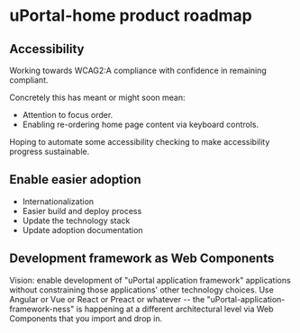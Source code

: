 # uPortal-home product roadmap

## Accessibility

Working towards WCAG2:A compliance with confidence in remaining compliant.

Concretely this has meant or might soon mean:

+ Attention to focus order.
+ Enabling re-ordering home page content via keyboard controls.

Hoping to automate some accessibility checking to make accessibility progress
sustainable.

## Enable easier adoption

+ Internationalization
+ Easier build and deploy process
+ Update the technology stack
+ Update adoption documentation

## Development framework as Web Components

Vision: enable development of "uPortal application framework" applications
without constraining those applications' other technology choices. Use Angular
or Vue or React or Preact or whatever -- the
"uPortal-application-framework-ness" is happening at a different architectural
level via Web Components that you import and drop in.
